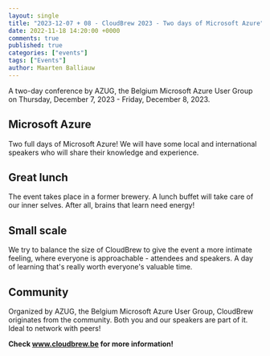 ```yaml
---
layout: single
title: "2023-12-07 + 08 - CloudBrew 2023 - Two days of Microsoft Azure"
date: 2022-11-18 14:20:00 +0000
comments: true
published: true
categories: ["events"]
tags: ["Events"]
author: Maarten Balliauw
---
```


A two-day conference by AZUG, the Belgium Microsoft Azure User Group on Thursday, December 7, 2023 - Friday, December 8, 2023.

## Microsoft Azure

Two full days of Microsoft Azure! We will have some local and international speakers who will share their knowledge and experience.

## Great lunch

The event takes place in a former brewery. A lunch buffet will take care of our inner selves. After all, brains that learn need energy!

## Small scale

We try to balance the size of CloudBrew to give the event a more intimate feeling, where everyone is approachable - attendees and speakers. A day of learning that's really worth everyone's valuable time.

## Community

Organized by AZUG, the Belgium Microsoft Azure User Group, CloudBrew originates from the community. Both you and our speakers are part of it. Ideal to network with peers!

**Check <a href="https://www.cloudbrew.be">www.cloudbrew.be</a> for more information!**
